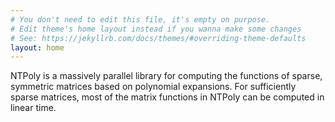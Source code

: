 ```yaml
---
# You don't need to edit this file, it's empty on purpose.
# Edit theme's home layout instead if you wanna make some changes
# See: https://jekyllrb.com/docs/themes/#overriding-theme-defaults
layout: home
---
```


NTPoly is a massively parallel library for computing the functions of sparse, symmetric matrices based on polynomial expansions. For sufficiently sparse matrices, most of the matrix functions in NTPoly can be computed in linear time.
